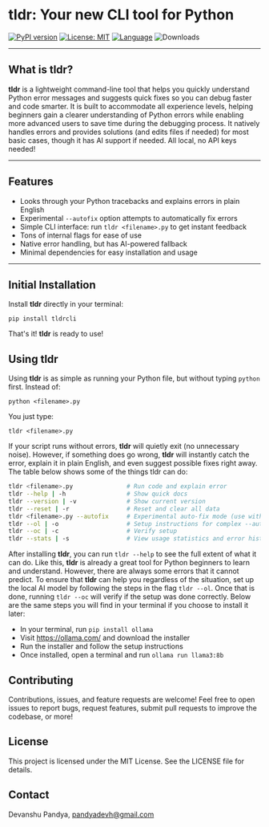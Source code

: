 # tldr: Your new CLI tool for Python

[![PyPI version](https://img.shields.io/pypi/v/tldrcli.svg)](https://pypi.org/project/tldrcli/) 
[![License: MIT](https://img.shields.io/badge/license-MIT-yellow.svg)](https://opensource.org/licenses/MIT)
[![Language](https://img.shields.io/badge/language-Python-brightgreen.svg)](#)
![Downloads](https://static.pepy.tech/badge/tldrcli)

<!-- [![Build Status](https://img.shields.io/github/actions/workflow/status/dpandaman/tldr-py/python-package.yml?branch=main)](https://github.com/dpandaman/tldr-py/actions) -->
<!-- [![Python Version](https://img.shields.io/pypi/pyversions/tldrcli.svg)](https://pypi.org/project/tldrcli/) -->


<!-- Easter Egg what up yall -->

---

## What is tldr?

**tldr** is a lightweight command-line tool that helps you quickly understand Python error messages and suggests quick fixes so you can debug faster and code smarter. It is built to accommodate all experience levels, helping beginners gain a clearer understanding of Python errors while enabling more advanced users to save time during the debugging process. It natively handles errors and provides solutions (and edits files if needed) for most basic cases, though it has AI support if needed. All local, no API keys needed!

---

## Features

- Looks through your Python tracebacks and explains errors in plain English  
- Experimental `--autofix` option attempts to automatically fix errors  
- Simple CLI interface: run `tldr <filename>.py` to get instant feedback
- Tons of internal flags for ease of use
- Native error handling, but has AI-powered fallback  
- Minimal dependencies for easy installation and usage

---

## Initial Installation

Install **tldr** directly in your terminal:

```
pip install tldrcli
```
That's it! **tldr** is ready to use!

## Using tldr

Using **tldr** is as simple as running your Python file, but without typing `python` first. Instead of:
```
python <filename>.py
```
You just type:
```
tldr <filename>.py
```

If your script runs without errors, **tldr** will quietly exit (no unnecessary noise). However, if something does go wrong, **tldr** will instantly catch the error, explain it in plain English,
and even suggest possible fixes right away. The table below shows some of the things tldr can do:

```bash
tldr <filename>.py               # Run code and explain error
tldr --help | -h                 # Show quick docs 
tldr --version | -v              # Show current version
tldr --reset | -r                # Reset and clear all data 
tldr <filename>.py --autofix     # Experimental auto-fix mode (use with caution)
tldr --ol | -o                   # Setup instructions for complex --autofix
tldr --oc | -c                   # Verify setup
tldr --stats | -s                # View usage statistics and error history
```
After installing **tldr**, you can run ```tldr --help``` to see the full extent of what it can do. Like this, **tldr** is already a great tool for Python beginners to learn and understand. However, there are always some errors that it cannot predict. To ensure that **tldr** can help you regardless of the situation, set up the local AI model by following the steps in the flag ```tldr --ol```. Once that is done, running ```tldr --oc``` will verify if the setup was done correctly. Below are the same steps you will find in your terminal if you choose to install it later:

- In your terminal, run ```pip install ollama```
- Visit https://ollama.com/ and download the installer
- Run the installer and follow the setup instructions
- Once installed, open a terminal and run ```ollama run llama3:8b```

## Contributing
Contributions, issues, and feature requests are welcome! Feel free to open issues to report bugs, request features, submit pull requests to improve the codebase, or more!

## License
This project is licensed under the MIT License. See the LICENSE file for details.

## Contact
Devanshu Pandya, pandyadevh@gmail.com
